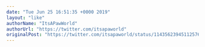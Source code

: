 ```yaml
---
date: "Tue Jun 25 16:51:35 +0000 2019"
layout: "like"
authorName: "ItsAPawWorld"
authorUrl: "https://twitter.com/itsapaworld"
originalPost: "https://twitter.com/itsapaworld/status/1143562394511257600"
---
```

